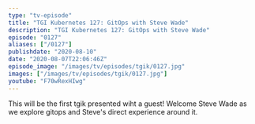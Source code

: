 ```yaml
---
type: "tv-episode"
title: "TGI Kubernetes 127: GitOps with Steve Wade"
description: "TGI Kubernetes 127: GitOps with Steve Wade"
episode: "0127"
aliases: ["/0127"]
publishdate: "2020-08-10"
date: "2020-08-07T22:06:46Z"
episode_image: "/images/tv/episodes/tgik/0127.jpg"
images: ["/images/tv/episodes/tgik/0127.jpg"]
youtube: "F70wRexHIwg"
---
```


This will be the first tgik presented wiht a guest! Welcome Steve Wade as we explore gitops and Steve&#39;s direct experience around it.

